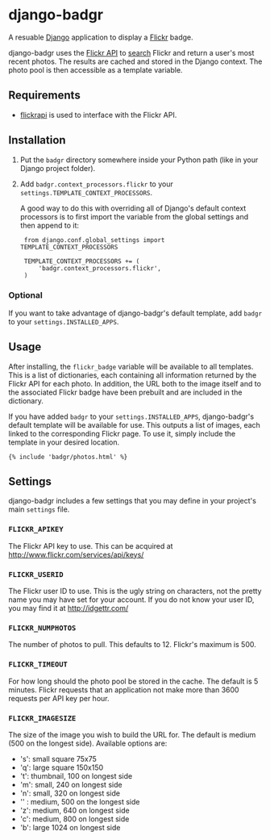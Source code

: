 django-badgr
===========

A resuable [Django](http://www.djangoproject.com) application to display a [Flickr](http://www.flickr.com) badge.

django-badgr uses the [Flickr API](http://www.flickr.com/services/api/) to [search](http://www.flickr.com/services/api/flickr.photos.search.html) Flickr and return a user's most recent photos. The results are cached and stored in the Django context. The photo pool is then accessible as a template variable.


Requirements
------------

* [flickrapi](http://stuvel.eu/flickrapi) is used to interface with the Flickr API.


Installation
------------

1. Put the `badgr` directory somewhere inside your Python path (like in your Django project folder).
2. Add `badgr.context_processors.flickr` to your `settings.TEMPLATE_CONTEXT_PROCESSORS`.

   A good way to do this with overriding all of Django's default context processors is to first import the variable from the global settings and then append to it:

        from django.conf.global_settings import TEMPLATE_CONTEXT_PROCESSORS

        TEMPLATE_CONTEXT_PROCESSORS += (
            'badgr.context_processors.flickr',
        )


### Optional

If you want to take advantage of django-badgr's default template, add `badgr` to your `settings.INSTALLED_APPS`.


Usage
-----

After installing, the `flickr_badge` variable will be available to all templates. This is a list of dictionaries, each containing all information returned by the Flickr API for each photo. In addition, the URL both to the image itself and to the associated Flickr badge have been prebuilt and are included in the dictionary.

If you have added `badgr` to your `settings.INSTALLED_APPS`, django-badgr's default template will be available for use. This outputs a list of images, each linked to the corresponding Flickr page. To use it, simply include the template in your desired location.

    {% include 'badgr/photos.html' %}


Settings
--------

django-badgr includes a few settings that you may define in your project's main `settings` file.

### `FLICKR_APIKEY`

The Flickr API key to use. This can be acquired at http://www.flickr.com/services/api/keys/

### `FLICKR_USERID`

The Flickr user ID to use. This is the ugly string on characters, not the pretty name you may have set for your account. If you do not know your user ID, you may find it at http://idgettr.com/

### `FLICKR_NUMPHOTOS`

The number of photos to pull. This defaults to 12. Flickr's maximum is 500.

### `FLICKR_TIMEOUT`

For how long should the photo pool be stored in the cache. The default is 5 minutes. Flickr requests that an application not make more than 3600 requests per API key per hour.

### `FLICKR_IMAGESIZE`

The size of the image you wish to build the URL for. The default is medium (500 on the longest side). Available options are:

* 's': small square 75x75
* 'q': large square 150x150
* 't': thumbnail, 100 on longest side
* 'm': small, 240 on longest side
* 'n': small, 320 on longest side
* '' : medium, 500 on the longest side
* 'z': medium, 640 on longest side
* 'c': medium, 800 on longest side
* 'b': large 1024 on longest side
